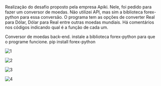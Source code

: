 Realização do desafio proposto pela empresa Apiki. 
Nele, foi pedido para fazer um conversor de moedas. 
Não utilizei API, mas sim a biblioteca forex-python para essa conversão. 
O programa tem as opções de converter Real para Dólar, Dólar para Real entre outras moedas mundiais. 
Há comentários nos códigos indicando qual é a função de cada um. 


Conversor de moedas back-end. 
instale a biblioteca forex-python para que o programe funcione. 
pip install forex-python

![1](https://user-images.githubusercontent.com/79712782/174883714-b40f8604-12d6-4231-aacb-ddd3efff4bc8.png)

![2](https://user-images.githubusercontent.com/79712782/174883731-fe8b481a-c1c2-4b78-90ea-77f3865a7113.png)

![3](https://user-images.githubusercontent.com/79712782/174883746-b5b50945-f17b-4121-853c-63d552b7f87e.png)

![4](https://user-images.githubusercontent.com/79712782/174883771-857e35a1-6877-42e2-910a-ef9e00b08389.png)

